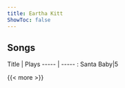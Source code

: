 ```yaml
---
title: Eartha Kitt
ShowToc: false
---
```


## Songs
Title | Plays 
----- | ----- : 
Santa Baby|5

{{< more >}}